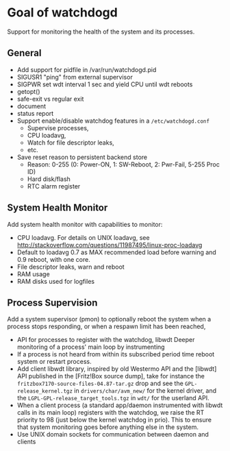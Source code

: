 Goal of watchdogd
=================

Support for monitoring the health of the system and its processes.


General
-------

* Add support for pidfile in /var/run/watchdogd.pid
* SIGUSR1 "ping" from external supervisor
* SIGPWR set wdt interval 1 sec and yield CPU until wdt reboots
* getopt()
* safe-exit vs regular exit
* document
* status report
* Support enable/disable watchdog features in a `/etc/watchdogd.conf`
  - Supervise processes,
  - CPU loadavg,
  - Watch for file descriptor leaks,
  - etc.
* Save reset reason to persistent backend store
  - Reason: 0-255 (0: Power-ON, 1: SW-Reboot, 2: Pwr-Fail, 5-255 Proc ID)
  - Hard disk/flash
  - RTC alarm register


System Health Monitor
---------------------

Add system health monitor with capabilities to monitor:

* CPU loadavg.  For details on UNIX loadavg, see
  http://stackoverflow.com/questions/11987495/linux-proc-loadavg
* Default to loadavg 0.7 as MAX recommended load before warning and 0.9
  reboot, with one core.
* File descriptor leaks, warn and reboot
* RAM usage
* RAM disks used for logfiles


Process Supervision
-------------------

Add a system supervisor (pmon) to optionally reboot the system when a
process stops responding, or when a respawn limit has been reached, 

* API for processes to register with the watchdog, libwdt Deeper
  monitoring of a process' main loop by instrumenting
* If a process is not heard from within its subscribed period time
  reboot system or restart process.
* Add client libwdt library, inspired by old Westermo API and the
  [libwdt] API published in the [Fritz!Box source dump], take for
  instance the `fritzbox7170-source-files-04.87-tar.gz` drop and see the
  `GPL-release_kernel.tgz` in `drivers/char/avm_new/` for the kernel
  driver, and the `LGPL-GPL-release_target_tools.tgz` in `wdt/` for the
  userland API.
* When a client process (a standard app/daemon instrumented with libwdt
  calls in its main loop) registers with the watchdog, we raise the RT
  priority to 98 (just below the kernel watchdog in prio).  This to
  ensure that system monitoring goes before anything else in the system.
* Use UNIX domain sockets for communication between daemon and clients

